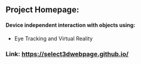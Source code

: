 ## Project Homepage: 
#### Device independent interaction with objects using:
- Eye Tracking and Virtual Reality

### Link: https://select3dwebpage.github.io/
